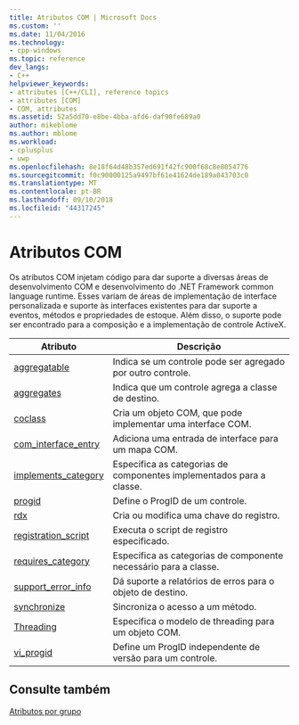 ```yaml
---
title: Atributos COM | Microsoft Docs
ms.custom: ''
ms.date: 11/04/2016
ms.technology:
- cpp-windows
ms.topic: reference
dev_langs:
- C++
helpviewer_keywords:
- attributes [C++/CLI], reference topics
- attributes [COM]
- COM, attributes
ms.assetid: 52a5dd70-e8be-4bba-afd6-daf90fe689a0
author: mikeblome
ms.author: mblome
ms.workload:
- cplusplus
- uwp
ms.openlocfilehash: 8e18f64d48b357ed691f42fc900f68c8e8054776
ms.sourcegitcommit: f0c90000125a9497bf61e41624de189a043703c0
ms.translationtype: MT
ms.contentlocale: pt-BR
ms.lasthandoff: 09/10/2018
ms.locfileid: "44317245"
---
```

# <a name="com-attributes"></a>Atributos COM
Os atributos COM injetam código para dar suporte a diversas áreas de desenvolvimento COM e desenvolvimento do .NET Framework common language runtime. Esses variam de áreas de implementação de interface personalizada e suporte às interfaces existentes para dar suporte a eventos, métodos e propriedades de estoque. Além disso, o suporte pode ser encontrado para a composição e a implementação de controle ActiveX.
  
|Atributo|Descrição|
|---------------|-----------------|
|[aggregatable](../windows/aggregatable.md)|Indica se um controle pode ser agregado por outro controle.|
|[aggregates](../windows/aggregates.md)|Indica que um controle agrega a classe de destino.|
|[coclass](../windows/coclass.md)|Cria um objeto COM, que pode implementar uma interface COM.|
|[com_interface_entry](../windows/com-interface-entry-cpp.md)|Adiciona uma entrada de interface para um mapa COM.|
|[implements_category](../windows/implements-category.md)|Especifica as categorias de componentes implementados para a classe.|
|[progid](../windows/progid.md)|Define o ProgID de um controle.|
|[rdx](../windows/rdx.md)|Cria ou modifica uma chave do registro.|
|[registration_script](../windows/registration-script.md)|Executa o script de registro especificado.|
|[requires_category](../windows/requires-category.md)|Especifica as categorias de componente necessário para a classe.|
|[support_error_info](../windows/support-error-info.md)|Dá suporte a relatórios de erros para o objeto de destino.|
|[synchronize](../windows/synchronize.md)|Sincroniza o acesso a um método.|
|[Threading](../windows/threading-cpp.md)|Especifica o modelo de threading para um objeto COM.|
|[vi_progid](../windows/vi-progid.md)|Define um ProgID independente de versão para um controle.|
  
## <a name="see-also"></a>Consulte também
 [Atributos por grupo](../windows/attributes-by-group.md)
